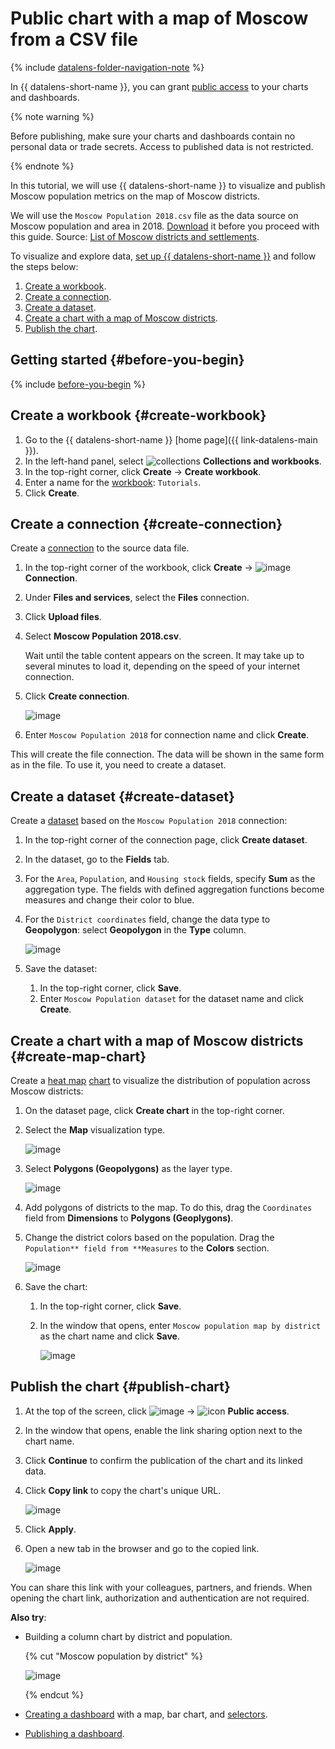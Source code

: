 # Public chart with a map of Moscow from a CSV file


{% include [datalens-folder-navigation-note](../../_includes/datalens/datalens-folder-navigation-note.md) %}

In {{ datalens-short-name }}, you can grant [public access](../../datalens/concepts/datalens-public.md) to your charts and dashboards.

{% note warning %}

Before publishing, make sure your charts and dashboards contain no personal data or trade secrets. Access to published data is not restricted.

{% endnote %}

In this tutorial, we will use {{ datalens-short-name }} to visualize and publish Moscow population metrics on the map of Moscow districts.

We will use the `Moscow Population 2018.csv` file as the data source on Moscow population and area in 2018. [Download](https://storage.yandexcloud.net/doc-files/Moscow%20Population%202018.csv) it before you proceed with this guide. Source: [List of Moscow districts and settlements](https://ru.wikipedia.org/wiki/%D0%A1%D0%BF%D0%B8%D1%81%D0%BE%D0%BA_%D1%80%D0%B0%D0%B9%D0%BE%D0%BD%D0%BE%D0%B2_%D0%B8_%D0%BF%D0%BE%D1%81%D0%B5%D0%BB%D0%B5%D0%BD%D0%B8%D0%B9_%D0%9C%D0%BE%D1%81%D0%BA%D0%B2%D1%8B).

To visualize and explore data, [set up {{ datalens-short-name }}](#before-you-begin) and follow the steps below:

1. [Create a workbook](#create-workbook).
1. [Create a connection](#create-connection).
1. [Create a dataset](#create-dataset).
1. [Create a chart with a map of Moscow districts](#create-map-chart).
1. [Publish the chart](#publish-chart).


## Getting started {#before-you-begin}

{% include [before-you-begin](../_tutorials_includes/before-you-begin-datalens.md) %}


## Create a workbook {#create-workbook}

1. Go to the {{ datalens-short-name }} [home page]({{ link-datalens-main }}).
1. In the left-hand panel, select ![collections](../../_assets/console-icons/rectangles-4.svg) **Collections and workbooks**.
1. In the top-right corner, click **Create** → **Create workbook**.
1. Enter a name for the [workbook](../../datalens/workbooks-collections/index.md): `Tutorials`.
1. Click **Create**.

## Create a connection {#create-connection}

Create a [connection](../../datalens/concepts/connection.md) to the source data file.

1. In the top-right corner of the workbook, click **Create** → ![image](../../_assets/console-icons/thunderbolt.svg) **Connection**.
1. Under **Files and services**, select the **Files** connection.
1. Click **Upload files**.
1. Select **Moscow Population 2018.csv**.

   Wait until the table content appears on the screen. It may take up to several minutes to load it, depending on the speed of your internet connection.

1. Click **Create connection**.

   ![image](../../_assets/datalens/solution-05/01-save-file-connection.png)

1. Enter `Moscow Population 2018` for connection name and click **Create**.

This will create the file connection. The data will be shown in the same form as in the file. To use it, you need to create a dataset.

## Create a dataset {#create-dataset}

Create a [dataset](../../datalens/dataset/index.md) based on the `Moscow Population 2018` connection:

1. In the top-right corner of the connection page, click **Create dataset**.
1. In the dataset, go to the **Fields** tab.
1. For the `Area`, `Population`, and `Housing stock` fields, specify **Sum** as the aggregation type. The fields with defined aggregation functions become measures and change their color to blue.
1. For the `District coordinates` field, change the data type to **Geopolygon**: select **Geopolygon** in the **Type** column.

   ![image](../../_assets/datalens/solution-05/03-measures-geopoligon.png)

1. Save the dataset:

   1. In the top-right corner, click **Save**.
   1. Enter `Moscow Population dataset` for the dataset name and click **Create**.

## Create a chart with a map of Moscow districts {#create-map-chart}

Create a [heat map](../../datalens/visualization-ref/choropleth-map-chart.md) [chart](../../datalens/concepts/chart/index.md) to visualize the distribution of population across Moscow districts:

1. On the dataset page, click **Create chart** in the top-right corner.
1. Select the **Map** visualization type.

   ![image](../../_assets/datalens/solution-05/05-choose-map.png)

1. Select **Polygons (Geopolygons)** as the layer type.

   ![image](../../_assets/datalens/solution-05/06-choose-map-geo.png)

1. Add polygons of districts to the map. To do this, drag the `Coordinates` field from **Dimensions** to **Polygons (Geoplygons)**.
1. Change the district colors based on the population. Drag the `Population** field from **Measures` to the **Colors** section.

   ![image](../../_assets/datalens/solution-05/07-chart-section.png)

1. Save the chart:

   1. In the top-right corner, click **Save**.
   1. In the window that opens, enter `Moscow population map by district` as the chart name and click **Save**.

      ![image](../../_assets/datalens/solution-05/08-save-chart.png)

## Publish the chart {#publish-chart}

1. At the top of the screen, click ![image](../../_assets/console-icons/ellipsis.svg) → ![icon](../../_assets/console-icons/globe.svg) **Public access**.
1. In the window that opens, enable the link sharing option next to the chart name.
1. Click **Continue** to confirm the publication of the chart and its linked data.
1. Click **Copy link** to copy the chart's unique URL.

   ![image](../../_assets/datalens/solution-05/09-chart-share.png)

1. Click **Apply**.
1. Open a new tab in the browser and go to the copied link.

   ![image](../../_assets/datalens/solution-05/10-public.png)

You can share this link with your colleagues, partners, and friends. When opening the chart link, authorization and authentication are not required.

**Also try**:

* Building a column chart by district and population.

  {% cut "Moscow population by district" %}

  ![image](../../_assets/datalens/solution-05/11-example1.png)

  {% endcut %}

* [Creating a dashboard](../../datalens/operations/dashboard/create.md) with a map, bar chart, and [selectors](../../datalens/operations/dashboard/add-selector.md).
* [Publishing a dashboard](../../datalens/concepts/datalens-public.md#how-to-publish).
